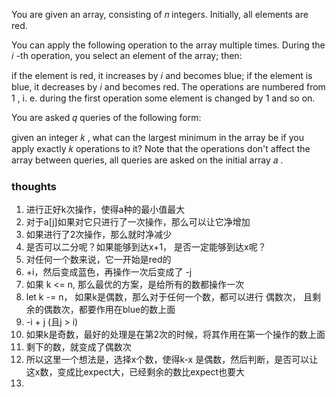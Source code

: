 You are given an array, consisting of 𝑛
integers. Initially, all elements are red.

You can apply the following operation to the array multiple times. During the 𝑖
-th operation, you select an element of the array; then:

if the element is red, it increases by 𝑖
and becomes blue;
if the element is blue, it decreases by 𝑖
and becomes red.
The operations are numbered from 1
, i. e. during the first operation some element is changed by 1
and so on.

You are asked 𝑞
queries of the following form:

given an integer 𝑘
, what can the largest minimum in the array be if you apply exactly 𝑘
operations to it?
Note that the operations don't affect the array between queries, all queries are asked on the initial array 𝑎
.

### thoughts

1. 进行正好k次操作，使得a种的最小值最大
2. 对于a[j]如果对它只进行了一次操作，那么可以让它净增加
3. 如果进行了2次操作，那么就时净减少
4. 是否可以二分呢？如果能够到达x+1， 是否一定能够到达x呢？
5. 对任何一个数来说，它一开始是red的
6. +i，然后变成蓝色，再操作一次后变成了 -j
7. 如果 k <= n, 那么最优的方案，是给所有的数都操作一次
8. let k -= n， 如果k是偶数，那么对于任何一个数，都可以进行 偶数次， 且剩余的偶数次，都要作用在blue的数上面
9. -i + j (且j > i)
10. 如果k是奇数，最好的处理是在第2次的时候，将其作用在第一个操作的数上面
11. 剩下的数，就变成了偶数次
12. 所以这里一个想法是，选择x个数，使得k-x 是偶数，然后判断，是否可以让这x数，变成比expect大，已经剩余的数比expect也要大
13. 